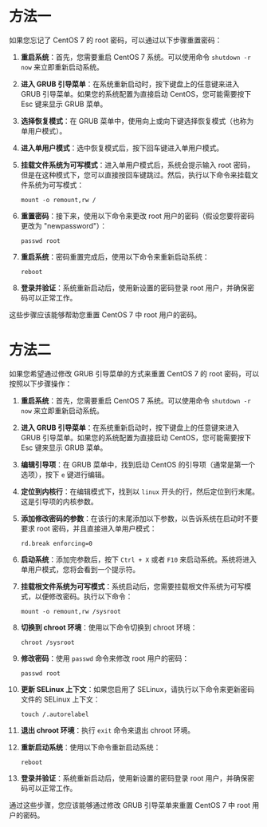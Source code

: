 # 方法一
如果您忘记了 CentOS 7 的 root 密码，可以通过以下步骤重置密码：

1. **重启系统**：首先，您需要重启 CentOS 7 系统。可以使用命令 `shutdown -r now` 来立即重新启动系统。

2. **进入 GRUB 引导菜单**：在系统重新启动时，按下键盘上的任意键来进入 GRUB 引导菜单。如果您的系统配置为直接启动 CentOS，您可能需要按下 Esc 键来显示 GRUB 菜单。

3. **选择恢复模式**：在 GRUB 菜单中，使用向上或向下键选择恢复模式（也称为单用户模式）。

4. **进入单用户模式**：选中恢复模式后，按下回车键进入单用户模式。

5. **挂载文件系统为可写模式**：进入单用户模式后，系统会提示输入 root 密码，但是在这种模式下，您可以直接按回车键跳过。然后，执行以下命令来挂载文件系统为可写模式：
   ```
   mount -o remount,rw /
   ```

6. **重置密码**：接下来，使用以下命令来更改 root 用户的密码（假设您要将密码更改为 "newpassword"）：
   ```
   passwd root
   ```

7. **重启系统**：密码重置完成后，使用以下命令来重新启动系统：
   ```
   reboot
   ```

8. **登录并验证**：系统重新启动后，使用新设置的密码登录 root 用户，并确保密码可以正常工作。

这些步骤应该能够帮助您重置 CentOS 7 中 root 用户的密码。

# 方法二
如果您希望通过修改 GRUB 引导菜单的方式来重置 CentOS 7 的 root 密码，可以按照以下步骤操作：

1. **重启系统**：首先，您需要重启 CentOS 7 系统。可以使用命令 `shutdown -r now` 来立即重新启动系统。

2. **进入 GRUB 引导菜单**：在系统重新启动时，按下键盘上的任意键来进入 GRUB 引导菜单。如果您的系统配置为直接启动 CentOS，您可能需要按下 Esc 键来显示 GRUB 菜单。

3. **编辑引导项**：在 GRUB 菜单中，找到启动 CentOS 的引导项（通常是第一个选项），按下 `e` 键进行编辑。

4. **定位到内核行**：在编辑模式下，找到以 `linux` 开头的行，然后定位到行末尾。这是引导项的内核参数。

5. **添加修改密码的参数**：在该行的末尾添加以下参数，以告诉系统在启动时不要要求 root 密码，并且直接进入单用户模式：
   ```
   rd.break enforcing=0
   ```

6. **启动系统**：添加完参数后，按下 `Ctrl + X` 或者 `F10` 来启动系统。系统将进入单用户模式，您将会看到一个提示符。

7. **挂载根文件系统为可写模式**：系统启动后，您需要挂载根文件系统为可写模式，以便修改密码。执行以下命令：
   ```
   mount -o remount,rw /sysroot
   ```

8. **切换到 chroot 环境**：使用以下命令切换到 chroot 环境：
   ```
   chroot /sysroot
   ```

9. **修改密码**：使用 `passwd` 命令来修改 root 用户的密码：
   ```
   passwd root
   ```

10. **更新 SELinux 上下文**：如果您启用了 SELinux，请执行以下命令来更新密码文件的 SELinux 上下文：
    ```
    touch /.autorelabel
    ```

11. **退出 chroot 环境**：执行 `exit` 命令来退出 chroot 环境。

12. **重新启动系统**：使用以下命令重新启动系统：
    ```
    reboot
    ```

13. **登录并验证**：系统重新启动后，使用新设置的密码登录 root 用户，并确保密码可以正常工作。

通过这些步骤，您应该能够通过修改 GRUB 引导菜单来重置 CentOS 7 中 root 用户的密码。